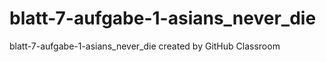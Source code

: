 # blatt-7-aufgabe-1-asians_never_die
blatt-7-aufgabe-1-asians_never_die created by GitHub Classroom
